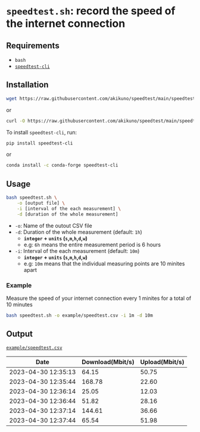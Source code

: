 # `speedtest.sh`: record the speed of the internet connection

## Requirements

- `bash`
- [`speedtest-cli`](https://github.com/sivel/speedtest-cli)

## Installation

```bash
wget https://raw.githubusercontent.com/akikuno/speedtest/main/speedtest.sh
```

or 

```bash
curl -O https://raw.githubusercontent.com/akikuno/speedtest/main/speedtest.sh
```

To install `speedtest-cli`, run:

```bash
pip install speedtest-cli
```
or

```bash
conda install -c conda-forge speedtest-cli
```

## Usage

```bash
bash speedtest.sh \
    -o [output file] \
    -i [interval of the each measurement] \
    -d [duration of the whole measurement]
```

- `-o`: Name of the outout CSV file
- `-d`: Duration of the whole measurement (default: `1h`)
    - **`integer` + `units` (`s`,`m`,`h`,`d`,`w`)**
    - e.g: `6h` means the entire measurement period is 6 hours
- `-i`: Interval of the each measurement (default: `10m`)
    - **`integer` + `units` (`s`,`m`,`h`,`d`,`w`)**
    - e.g: `10m` means that the individual measuring points are 10 minites apart

### Example

Measure the speed of your internet connection every 1 minites for a total of 10 minutes

```bash
bash speedtest.sh -o example/speedtest.csv -i 1m -d 10m
```
## Output

 [`example/speedtest.csv`](https://github.com/akikuno/speedtest/blob/main/example/speedtest.csv)

| Date                | Download(Mbit/s) | Upload(Mbit/s) |
| ------------------- | ---------------- | -------------- |
| 2023-04-30 12:35:13 | 64.15            | 50.75          |
| 2023-04-30 12:35:44 | 168.78           | 22.60          |
| 2023-04-30 12:36:14 | 25.05            | 12.03          |
| 2023-04-30 12:36:44 | 51.82            | 28.16          |
| 2023-04-30 12:37:14 | 144.61           | 36.66          |
| 2023-04-30 12:37:44 | 65.54            | 51.98          |

